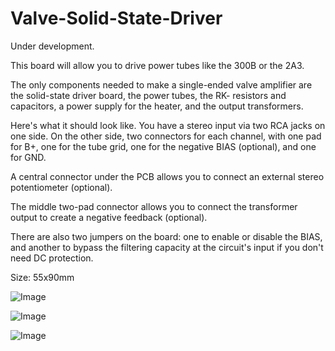 # Valve-Solid-State-Driver

Under development.

This board will allow you to drive power tubes like the 300B or the 2A3.

The only components needed to make a single-ended valve amplifier are the solid-state driver board, the power tubes, the RK- resistors and capacitors, a power supply for the heater, and the output transformers.

Here's what it should look like. You have a stereo input via two RCA jacks on one side. On the other side, two connectors for each channel, with one pad for B+, one for the tube grid, one for the negative BIAS (optional), and one for GND.

A central connector under the PCB allows you to connect an external stereo potentiometer (optional).

The middle two-pad connector allows you to connect the transformer output to create a negative feedback (optional).

There are also two jumpers on the board: one to enable or disable the BIAS, and another to bypass the filtering capacity at the circuit's input if you don't need DC protection.

Size: 55x90mm

![Image](https://github.com/user-attachments/assets/39091491-f04e-4fb6-ab4e-b1f458aec831)

![Image](https://github.com/user-attachments/assets/496dac93-5b3a-4936-9f56-801d4e7ddc45)

![Image](https://github.com/user-attachments/assets/fb6583e5-0277-417a-955a-d1b9635756df)

